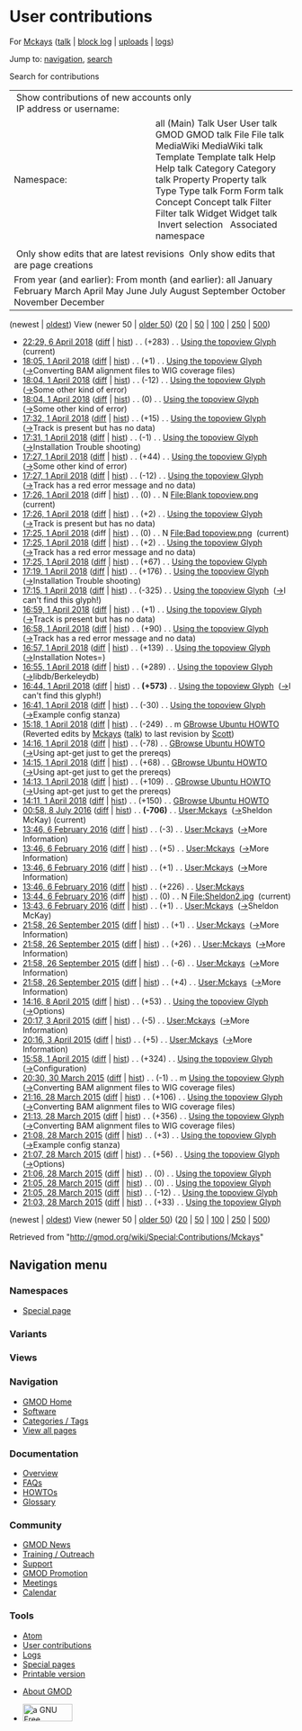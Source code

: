 <div id="mw-page-base" class="noprint">

</div>

<div id="mw-head-base" class="noprint">

</div>

<div id="content" class="mw-body" role="main">

<span id="top"></span>

<div id="mw-js-message" style="display:none;">

</div>



# <span dir="auto">User contributions</span>

<div id="bodyContent">

<div id="contentSub">

For [Mckays](/wiki/User:Mckays "User:Mckays") (<a
href="/mediawiki/index.php?title=User_talk:Mckays&amp;action=edit&amp;redlink=1"
class="new" title="User talk:Mckays (page does not exist)">talk</a> \|
[block
log](/mediawiki/index.php?title=Special:Log/block&page=User%3AMckays "Special:Log/block")
\| [uploads](/wiki/Special:ListFiles/Mckays "Special:ListFiles/Mckays")
\| [logs](/wiki/Special:Log/Mckays "Special:Log/Mckays"))

</div>

<div id="jump-to-nav" class="mw-jump">

Jump to: [navigation](#mw-navigation), [search](#p-search)

</div>

<div id="mw-content-text">

Search for contributions

<table class="mw-contributions-table">
<colgroup>
<col style="width: 50%" />
<col style="width: 50%" />
</colgroup>
<tbody>
<tr class="odd">
<td colspan="2"> Show contributions of new accounts only<br />
 IP address or username:</td>
</tr>
<tr class="even">
<td class="mw-label">Namespace:</td>
<td>all (Main) Talk User User talk GMOD GMOD talk File File talk
MediaWiki MediaWiki talk Template Template talk Help Help talk Category
Category talk Property Property talk Type Type talk Form Form talk
Concept Concept talk Filter Filter talk Widget Widget talk  
 Invert selection 
 Associated namespace </td>
</tr>
<tr class="odd">
<td colspan="2"></td>
</tr>
<tr class="even">
<td colspan="2"> Only show edits that are latest revisions
 Only show edits that are page creations</td>
</tr>
<tr class="odd">
<td colspan="2">From year (and earlier): From month (and earlier): all
January February March April May June July August September October
November December</td>
</tr>
</tbody>
</table>

(newest \| <a
href="/mediawiki/index.php?title=Special:Contributions/Mckays&amp;dir=prev&amp;target=Mckays"
class="mw-lastlink" rel="last"
title="Special:Contributions/Mckays">oldest</a>) View (newer 50 \| <a
href="/mediawiki/index.php?title=Special:Contributions/Mckays&amp;offset=20150328210333&amp;target=Mckays"
class="mw-nextlink" rel="next"
title="Special:Contributions/Mckays">older 50</a>) (<a
href="/mediawiki/index.php?title=Special:Contributions/Mckays&amp;offset=&amp;limit=20&amp;target=Mckays"
class="mw-numlink" title="Special:Contributions/Mckays">20</a> \| <a
href="/mediawiki/index.php?title=Special:Contributions/Mckays&amp;offset=&amp;limit=50&amp;target=Mckays"
class="mw-numlink" title="Special:Contributions/Mckays">50</a> \| <a
href="/mediawiki/index.php?title=Special:Contributions/Mckays&amp;offset=&amp;limit=100&amp;target=Mckays"
class="mw-numlink" title="Special:Contributions/Mckays">100</a> \| <a
href="/mediawiki/index.php?title=Special:Contributions/Mckays&amp;offset=&amp;limit=250&amp;target=Mckays"
class="mw-numlink" title="Special:Contributions/Mckays">250</a> \| <a
href="/mediawiki/index.php?title=Special:Contributions/Mckays&amp;offset=&amp;limit=500&amp;target=Mckays"
class="mw-numlink" title="Special:Contributions/Mckays">500</a>)

- <a
  href="/mediawiki/index.php?title=Using_the_topoview_Glyph&amp;oldid=27656"
  class="mw-changeslist-date" title="Using the topoview Glyph">22:29, 6
  April 2018</a>
  ([diff](/mediawiki/index.php?title=Using_the_topoview_Glyph&diff=prev&oldid=27656 "Using the topoview Glyph")
  \|
  [hist](/mediawiki/index.php?title=Using_the_topoview_Glyph&action=history "Using the topoview Glyph"))
  <span class="mw-changeslist-separator">. .</span>
  <span class="mw-plusminus-pos" dir="ltr"
  title="62,887 bytes after change">(+283)</span>‎
  <span class="mw-changeslist-separator">. .</span>
  <a href="/wiki/Using_the_topoview_Glyph" class="mw-contributions-title"
  title="Using the topoview Glyph">Using the topoview Glyph</a> ‎
  <span class="mw-uctop">(current)</span>
- <a
  href="/mediawiki/index.php?title=Using_the_topoview_Glyph&amp;oldid=27655"
  class="mw-changeslist-date" title="Using the topoview Glyph">18:05, 1
  April 2018</a>
  ([diff](/mediawiki/index.php?title=Using_the_topoview_Glyph&diff=prev&oldid=27655 "Using the topoview Glyph")
  \|
  [hist](/mediawiki/index.php?title=Using_the_topoview_Glyph&action=history "Using the topoview Glyph"))
  <span class="mw-changeslist-separator">. .</span>
  <span class="mw-plusminus-pos" dir="ltr"
  title="62,604 bytes after change">(+1)</span>‎
  <span class="mw-changeslist-separator">. .</span>
  <a href="/wiki/Using_the_topoview_Glyph" class="mw-contributions-title"
  title="Using the topoview Glyph">Using the topoview Glyph</a> ‎
  <span class="comment">([→](/wiki/Using_the_topoview_Glyph#Converting_BAM_alignment_files_to_WIG_coverage_files "Using the topoview Glyph")‎<span dir="auto"><span class="autocomment">Converting
  BAM alignment files to WIG coverage files</span></span>)</span>
- <a
  href="/mediawiki/index.php?title=Using_the_topoview_Glyph&amp;oldid=27654"
  class="mw-changeslist-date" title="Using the topoview Glyph">18:04, 1
  April 2018</a>
  ([diff](/mediawiki/index.php?title=Using_the_topoview_Glyph&diff=prev&oldid=27654 "Using the topoview Glyph")
  \|
  [hist](/mediawiki/index.php?title=Using_the_topoview_Glyph&action=history "Using the topoview Glyph"))
  <span class="mw-changeslist-separator">. .</span>
  <span class="mw-plusminus-neg" dir="ltr"
  title="62,603 bytes after change">(-12)</span>‎
  <span class="mw-changeslist-separator">. .</span>
  <a href="/wiki/Using_the_topoview_Glyph" class="mw-contributions-title"
  title="Using the topoview Glyph">Using the topoview Glyph</a> ‎
  <span class="comment">([→](/wiki/Using_the_topoview_Glyph#Some_other_kind_of_error "Using the topoview Glyph")‎<span dir="auto"><span class="autocomment">Some
  other kind of error</span></span>)</span>
- <a
  href="/mediawiki/index.php?title=Using_the_topoview_Glyph&amp;oldid=27653"
  class="mw-changeslist-date" title="Using the topoview Glyph">18:04, 1
  April 2018</a>
  ([diff](/mediawiki/index.php?title=Using_the_topoview_Glyph&diff=prev&oldid=27653 "Using the topoview Glyph")
  \|
  [hist](/mediawiki/index.php?title=Using_the_topoview_Glyph&action=history "Using the topoview Glyph"))
  <span class="mw-changeslist-separator">. .</span>
  <span class="mw-plusminus-null" dir="ltr"
  title="62,615 bytes after change">(0)</span>‎
  <span class="mw-changeslist-separator">. .</span>
  <a href="/wiki/Using_the_topoview_Glyph" class="mw-contributions-title"
  title="Using the topoview Glyph">Using the topoview Glyph</a> ‎
  <span class="comment">([→](/wiki/Using_the_topoview_Glyph#Some_other_kind_of_error "Using the topoview Glyph")‎<span dir="auto"><span class="autocomment">Some
  other kind of error</span></span>)</span>
- <a
  href="/mediawiki/index.php?title=Using_the_topoview_Glyph&amp;oldid=27652"
  class="mw-changeslist-date" title="Using the topoview Glyph">17:32, 1
  April 2018</a>
  ([diff](/mediawiki/index.php?title=Using_the_topoview_Glyph&diff=prev&oldid=27652 "Using the topoview Glyph")
  \|
  [hist](/mediawiki/index.php?title=Using_the_topoview_Glyph&action=history "Using the topoview Glyph"))
  <span class="mw-changeslist-separator">. .</span>
  <span class="mw-plusminus-pos" dir="ltr"
  title="62,615 bytes after change">(+15)</span>‎
  <span class="mw-changeslist-separator">. .</span>
  <a href="/wiki/Using_the_topoview_Glyph" class="mw-contributions-title"
  title="Using the topoview Glyph">Using the topoview Glyph</a> ‎
  <span class="comment">([→](/wiki/Using_the_topoview_Glyph#Track_is_present_but_has_no_data "Using the topoview Glyph")‎<span dir="auto"><span class="autocomment">Track
  is present but has no data</span></span>)</span>
- <a
  href="/mediawiki/index.php?title=Using_the_topoview_Glyph&amp;oldid=27651"
  class="mw-changeslist-date" title="Using the topoview Glyph">17:31, 1
  April 2018</a>
  ([diff](/mediawiki/index.php?title=Using_the_topoview_Glyph&diff=prev&oldid=27651 "Using the topoview Glyph")
  \|
  [hist](/mediawiki/index.php?title=Using_the_topoview_Glyph&action=history "Using the topoview Glyph"))
  <span class="mw-changeslist-separator">. .</span>
  <span class="mw-plusminus-neg" dir="ltr"
  title="62,600 bytes after change">(-1)</span>‎
  <span class="mw-changeslist-separator">. .</span>
  <a href="/wiki/Using_the_topoview_Glyph" class="mw-contributions-title"
  title="Using the topoview Glyph">Using the topoview Glyph</a> ‎
  <span class="comment">([→](/wiki/Using_the_topoview_Glyph#Installation_Trouble_shooting "Using the topoview Glyph")‎<span dir="auto"><span class="autocomment">Installation
  Trouble shooting</span></span>)</span>
- <a
  href="/mediawiki/index.php?title=Using_the_topoview_Glyph&amp;oldid=27650"
  class="mw-changeslist-date" title="Using the topoview Glyph">17:27, 1
  April 2018</a>
  ([diff](/mediawiki/index.php?title=Using_the_topoview_Glyph&diff=prev&oldid=27650 "Using the topoview Glyph")
  \|
  [hist](/mediawiki/index.php?title=Using_the_topoview_Glyph&action=history "Using the topoview Glyph"))
  <span class="mw-changeslist-separator">. .</span>
  <span class="mw-plusminus-pos" dir="ltr"
  title="62,601 bytes after change">(+44)</span>‎
  <span class="mw-changeslist-separator">. .</span>
  <a href="/wiki/Using_the_topoview_Glyph" class="mw-contributions-title"
  title="Using the topoview Glyph">Using the topoview Glyph</a> ‎
  <span class="comment">([→](/wiki/Using_the_topoview_Glyph#Some_other_kind_of_error "Using the topoview Glyph")‎<span dir="auto"><span class="autocomment">Some
  other kind of error</span></span>)</span>
- <a
  href="/mediawiki/index.php?title=Using_the_topoview_Glyph&amp;oldid=27649"
  class="mw-changeslist-date" title="Using the topoview Glyph">17:27, 1
  April 2018</a>
  ([diff](/mediawiki/index.php?title=Using_the_topoview_Glyph&diff=prev&oldid=27649 "Using the topoview Glyph")
  \|
  [hist](/mediawiki/index.php?title=Using_the_topoview_Glyph&action=history "Using the topoview Glyph"))
  <span class="mw-changeslist-separator">. .</span>
  <span class="mw-plusminus-neg" dir="ltr"
  title="62,557 bytes after change">(-12)</span>‎
  <span class="mw-changeslist-separator">. .</span>
  <a href="/wiki/Using_the_topoview_Glyph" class="mw-contributions-title"
  title="Using the topoview Glyph">Using the topoview Glyph</a> ‎
  <span class="comment">([→](/wiki/Using_the_topoview_Glyph#Track_has_a_red_error_message_and_no_data "Using the topoview Glyph")‎<span dir="auto"><span class="autocomment">Track
  has a red error message and no data</span></span>)</span>
- <a
  href="/mediawiki/index.php?title=File:Blank_topoview.png&amp;oldid=27648"
  class="mw-changeslist-date" title="File:Blank topoview.png">17:26, 1
  April 2018</a> (diff \|
  [hist](/mediawiki/index.php?title=File:Blank_topoview.png&action=history "File:Blank topoview.png"))
  <span class="mw-changeslist-separator">. .</span>
  <span class="mw-plusminus-null" dir="ltr"
  title="0 bytes after change">(0)</span>‎
  <span class="mw-changeslist-separator">. .</span> N
  <a href="/wiki/File:Blank_topoview.png" class="mw-contributions-title"
  title="File:Blank topoview.png">File:Blank topoview.png</a> ‎
  <span class="mw-uctop">(current)</span>
- <a
  href="/mediawiki/index.php?title=Using_the_topoview_Glyph&amp;oldid=27647"
  class="mw-changeslist-date" title="Using the topoview Glyph">17:26, 1
  April 2018</a>
  ([diff](/mediawiki/index.php?title=Using_the_topoview_Glyph&diff=prev&oldid=27647 "Using the topoview Glyph")
  \|
  [hist](/mediawiki/index.php?title=Using_the_topoview_Glyph&action=history "Using the topoview Glyph"))
  <span class="mw-changeslist-separator">. .</span>
  <span class="mw-plusminus-pos" dir="ltr"
  title="62,569 bytes after change">(+2)</span>‎
  <span class="mw-changeslist-separator">. .</span>
  <a href="/wiki/Using_the_topoview_Glyph" class="mw-contributions-title"
  title="Using the topoview Glyph">Using the topoview Glyph</a> ‎
  <span class="comment">([→](/wiki/Using_the_topoview_Glyph#Track_is_present_but_has_no_data "Using the topoview Glyph")‎<span dir="auto"><span class="autocomment">Track
  is present but has no data</span></span>)</span>
- <a
  href="/mediawiki/index.php?title=File:Bad_topoview.png&amp;oldid=27646"
  class="mw-changeslist-date" title="File:Bad topoview.png">17:25, 1 April
  2018</a> (diff \|
  [hist](/mediawiki/index.php?title=File:Bad_topoview.png&action=history "File:Bad topoview.png"))
  <span class="mw-changeslist-separator">. .</span>
  <span class="mw-plusminus-null" dir="ltr"
  title="0 bytes after change">(0)</span>‎
  <span class="mw-changeslist-separator">. .</span> N
  <a href="/wiki/File:Bad_topoview.png" class="mw-contributions-title"
  title="File:Bad topoview.png">File:Bad topoview.png</a> ‎
  <span class="mw-uctop">(current)</span>
- <a
  href="/mediawiki/index.php?title=Using_the_topoview_Glyph&amp;oldid=27645"
  class="mw-changeslist-date" title="Using the topoview Glyph">17:25, 1
  April 2018</a>
  ([diff](/mediawiki/index.php?title=Using_the_topoview_Glyph&diff=prev&oldid=27645 "Using the topoview Glyph")
  \|
  [hist](/mediawiki/index.php?title=Using_the_topoview_Glyph&action=history "Using the topoview Glyph"))
  <span class="mw-changeslist-separator">. .</span>
  <span class="mw-plusminus-pos" dir="ltr"
  title="62,567 bytes after change">(+2)</span>‎
  <span class="mw-changeslist-separator">. .</span>
  <a href="/wiki/Using_the_topoview_Glyph" class="mw-contributions-title"
  title="Using the topoview Glyph">Using the topoview Glyph</a> ‎
  <span class="comment">([→](/wiki/Using_the_topoview_Glyph#Track_has_a_red_error_message_and_no_data "Using the topoview Glyph")‎<span dir="auto"><span class="autocomment">Track
  has a red error message and no data</span></span>)</span>
- <a
  href="/mediawiki/index.php?title=Using_the_topoview_Glyph&amp;oldid=27644"
  class="mw-changeslist-date" title="Using the topoview Glyph">17:25, 1
  April 2018</a>
  ([diff](/mediawiki/index.php?title=Using_the_topoview_Glyph&diff=prev&oldid=27644 "Using the topoview Glyph")
  \|
  [hist](/mediawiki/index.php?title=Using_the_topoview_Glyph&action=history "Using the topoview Glyph"))
  <span class="mw-changeslist-separator">. .</span>
  <span class="mw-plusminus-pos" dir="ltr"
  title="62,565 bytes after change">(+67)</span>‎
  <span class="mw-changeslist-separator">. .</span>
  <a href="/wiki/Using_the_topoview_Glyph" class="mw-contributions-title"
  title="Using the topoview Glyph">Using the topoview Glyph</a> ‎
- <a
  href="/mediawiki/index.php?title=Using_the_topoview_Glyph&amp;oldid=27643"
  class="mw-changeslist-date" title="Using the topoview Glyph">17:19, 1
  April 2018</a>
  ([diff](/mediawiki/index.php?title=Using_the_topoview_Glyph&diff=prev&oldid=27643 "Using the topoview Glyph")
  \|
  [hist](/mediawiki/index.php?title=Using_the_topoview_Glyph&action=history "Using the topoview Glyph"))
  <span class="mw-changeslist-separator">. .</span>
  <span class="mw-plusminus-pos" dir="ltr"
  title="62,498 bytes after change">(+176)</span>‎
  <span class="mw-changeslist-separator">. .</span>
  <a href="/wiki/Using_the_topoview_Glyph" class="mw-contributions-title"
  title="Using the topoview Glyph">Using the topoview Glyph</a> ‎
  <span class="comment">([→](/wiki/Using_the_topoview_Glyph#Installation_Trouble_shooting "Using the topoview Glyph")‎<span dir="auto"><span class="autocomment">Installation
  Trouble shooting</span></span>)</span>
- <a
  href="/mediawiki/index.php?title=Using_the_topoview_Glyph&amp;oldid=27642"
  class="mw-changeslist-date" title="Using the topoview Glyph">17:15, 1
  April 2018</a>
  ([diff](/mediawiki/index.php?title=Using_the_topoview_Glyph&diff=prev&oldid=27642 "Using the topoview Glyph")
  \|
  [hist](/mediawiki/index.php?title=Using_the_topoview_Glyph&action=history "Using the topoview Glyph"))
  <span class="mw-changeslist-separator">. .</span>
  <span class="mw-plusminus-neg" dir="ltr"
  title="62,322 bytes after change">(-325)</span>‎
  <span class="mw-changeslist-separator">. .</span>
  <a href="/wiki/Using_the_topoview_Glyph" class="mw-contributions-title"
  title="Using the topoview Glyph">Using the topoview Glyph</a> ‎
  <span class="comment">([→](/wiki/Using_the_topoview_Glyph#I_can.27t_find_this_glyph.21 "Using the topoview Glyph")‎<span dir="auto"><span class="autocomment">I
  can't find this glyph!</span></span>)</span>
- <a
  href="/mediawiki/index.php?title=Using_the_topoview_Glyph&amp;oldid=27641"
  class="mw-changeslist-date" title="Using the topoview Glyph">16:59, 1
  April 2018</a>
  ([diff](/mediawiki/index.php?title=Using_the_topoview_Glyph&diff=prev&oldid=27641 "Using the topoview Glyph")
  \|
  [hist](/mediawiki/index.php?title=Using_the_topoview_Glyph&action=history "Using the topoview Glyph"))
  <span class="mw-changeslist-separator">. .</span>
  <span class="mw-plusminus-pos" dir="ltr"
  title="62,647 bytes after change">(+1)</span>‎
  <span class="mw-changeslist-separator">. .</span>
  <a href="/wiki/Using_the_topoview_Glyph" class="mw-contributions-title"
  title="Using the topoview Glyph">Using the topoview Glyph</a> ‎
  <span class="comment">([→](/wiki/Using_the_topoview_Glyph#Track_is_present_but_has_no_data "Using the topoview Glyph")‎<span dir="auto"><span class="autocomment">Track
  is present but has no data</span></span>)</span>
- <a
  href="/mediawiki/index.php?title=Using_the_topoview_Glyph&amp;oldid=27640"
  class="mw-changeslist-date" title="Using the topoview Glyph">16:58, 1
  April 2018</a>
  ([diff](/mediawiki/index.php?title=Using_the_topoview_Glyph&diff=prev&oldid=27640 "Using the topoview Glyph")
  \|
  [hist](/mediawiki/index.php?title=Using_the_topoview_Glyph&action=history "Using the topoview Glyph"))
  <span class="mw-changeslist-separator">. .</span>
  <span class="mw-plusminus-pos" dir="ltr"
  title="62,646 bytes after change">(+90)</span>‎
  <span class="mw-changeslist-separator">. .</span>
  <a href="/wiki/Using_the_topoview_Glyph" class="mw-contributions-title"
  title="Using the topoview Glyph">Using the topoview Glyph</a> ‎
  <span class="comment">([→](/wiki/Using_the_topoview_Glyph#Track_has_a_red_error_message_and_no_data "Using the topoview Glyph")‎<span dir="auto"><span class="autocomment">Track
  has a red error message and no data</span></span>)</span>
- <a
  href="/mediawiki/index.php?title=Using_the_topoview_Glyph&amp;oldid=27639"
  class="mw-changeslist-date" title="Using the topoview Glyph">16:57, 1
  April 2018</a>
  ([diff](/mediawiki/index.php?title=Using_the_topoview_Glyph&diff=prev&oldid=27639 "Using the topoview Glyph")
  \|
  [hist](/mediawiki/index.php?title=Using_the_topoview_Glyph&action=history "Using the topoview Glyph"))
  <span class="mw-changeslist-separator">. .</span>
  <span class="mw-plusminus-pos" dir="ltr"
  title="62,556 bytes after change">(+139)</span>‎
  <span class="mw-changeslist-separator">. .</span>
  <a href="/wiki/Using_the_topoview_Glyph" class="mw-contributions-title"
  title="Using the topoview Glyph">Using the topoview Glyph</a> ‎
  <span class="comment">([→](/wiki/Using_the_topoview_Glyph#Installation_Notes.3D "Using the topoview Glyph")‎<span dir="auto"><span class="autocomment">Installation
  Notes=</span></span>)</span>
- <a
  href="/mediawiki/index.php?title=Using_the_topoview_Glyph&amp;oldid=27638"
  class="mw-changeslist-date" title="Using the topoview Glyph">16:55, 1
  April 2018</a>
  ([diff](/mediawiki/index.php?title=Using_the_topoview_Glyph&diff=prev&oldid=27638 "Using the topoview Glyph")
  \|
  [hist](/mediawiki/index.php?title=Using_the_topoview_Glyph&action=history "Using the topoview Glyph"))
  <span class="mw-changeslist-separator">. .</span>
  <span class="mw-plusminus-pos" dir="ltr"
  title="62,417 bytes after change">(+289)</span>‎
  <span class="mw-changeslist-separator">. .</span>
  <a href="/wiki/Using_the_topoview_Glyph" class="mw-contributions-title"
  title="Using the topoview Glyph">Using the topoview Glyph</a> ‎
  <span class="comment">([→](/wiki/Using_the_topoview_Glyph#libdb.2FBerkeleydb "Using the topoview Glyph")‎<span dir="auto"><span class="autocomment">libdb/Berkeleydb</span></span>)</span>
- <a
  href="/mediawiki/index.php?title=Using_the_topoview_Glyph&amp;oldid=27637"
  class="mw-changeslist-date" title="Using the topoview Glyph">16:44, 1
  April 2018</a>
  ([diff](/mediawiki/index.php?title=Using_the_topoview_Glyph&diff=prev&oldid=27637 "Using the topoview Glyph")
  \|
  [hist](/mediawiki/index.php?title=Using_the_topoview_Glyph&action=history "Using the topoview Glyph"))
  <span class="mw-changeslist-separator">. .</span> **(+573)**‎
  <span class="mw-changeslist-separator">. .</span>
  <a href="/wiki/Using_the_topoview_Glyph" class="mw-contributions-title"
  title="Using the topoview Glyph">Using the topoview Glyph</a> ‎
  <span class="comment">([→](/wiki/Using_the_topoview_Glyph#I_can.27t_find_this_glyph.21 "Using the topoview Glyph")‎<span dir="auto"><span class="autocomment">I
  can't find this glyph!</span></span>)</span>
- <a
  href="/mediawiki/index.php?title=Using_the_topoview_Glyph&amp;oldid=27636"
  class="mw-changeslist-date" title="Using the topoview Glyph">16:41, 1
  April 2018</a>
  ([diff](/mediawiki/index.php?title=Using_the_topoview_Glyph&diff=prev&oldid=27636 "Using the topoview Glyph")
  \|
  [hist](/mediawiki/index.php?title=Using_the_topoview_Glyph&action=history "Using the topoview Glyph"))
  <span class="mw-changeslist-separator">. .</span>
  <span class="mw-plusminus-neg" dir="ltr"
  title="61,555 bytes after change">(-30)</span>‎
  <span class="mw-changeslist-separator">. .</span>
  <a href="/wiki/Using_the_topoview_Glyph" class="mw-contributions-title"
  title="Using the topoview Glyph">Using the topoview Glyph</a> ‎
  <span class="comment">([→](/wiki/Using_the_topoview_Glyph#Example_config_stanza "Using the topoview Glyph")‎<span dir="auto"><span class="autocomment">Example
  config stanza</span></span>)</span>
- <a
  href="/mediawiki/index.php?title=GBrowse_Ubuntu_HOWTO&amp;oldid=27635"
  class="mw-changeslist-date" title="GBrowse Ubuntu HOWTO">15:18, 1 April
  2018</a>
  ([diff](/mediawiki/index.php?title=GBrowse_Ubuntu_HOWTO&diff=prev&oldid=27635 "GBrowse Ubuntu HOWTO")
  \|
  [hist](/mediawiki/index.php?title=GBrowse_Ubuntu_HOWTO&action=history "GBrowse Ubuntu HOWTO"))
  <span class="mw-changeslist-separator">. .</span>
  <span class="mw-plusminus-neg" dir="ltr"
  title="7,741 bytes after change">(-249)</span>‎
  <span class="mw-changeslist-separator">. .</span> m
  <a href="/wiki/GBrowse_Ubuntu_HOWTO" class="mw-contributions-title"
  title="GBrowse Ubuntu HOWTO">GBrowse Ubuntu HOWTO</a> ‎
  <span class="comment">(Reverted edits by
  [Mckays](/wiki/Special:Contributions/Mckays "Special:Contributions/Mckays")
  (<a
  href="/mediawiki/index.php?title=User_talk:Mckays&amp;action=edit&amp;redlink=1"
  class="new" title="User talk:Mckays (page does not exist)">talk</a>)
  to last revision by [Scott](/wiki/User:Scott "User:Scott"))</span>
- <a
  href="/mediawiki/index.php?title=GBrowse_Ubuntu_HOWTO&amp;oldid=27634"
  class="mw-changeslist-date" title="GBrowse Ubuntu HOWTO">14:16, 1 April
  2018</a>
  ([diff](/mediawiki/index.php?title=GBrowse_Ubuntu_HOWTO&diff=prev&oldid=27634 "GBrowse Ubuntu HOWTO")
  \|
  [hist](/mediawiki/index.php?title=GBrowse_Ubuntu_HOWTO&action=history "GBrowse Ubuntu HOWTO"))
  <span class="mw-changeslist-separator">. .</span>
  <span class="mw-plusminus-neg" dir="ltr"
  title="7,990 bytes after change">(-78)</span>‎
  <span class="mw-changeslist-separator">. .</span>
  <a href="/wiki/GBrowse_Ubuntu_HOWTO" class="mw-contributions-title"
  title="GBrowse Ubuntu HOWTO">GBrowse Ubuntu HOWTO</a> ‎
  <span class="comment">([→](/wiki/GBrowse_Ubuntu_HOWTO#Using_apt-get_just_to_get_the_prereqs "GBrowse Ubuntu HOWTO")‎<span dir="auto"><span class="autocomment">Using
  apt-get just to get the prereqs</span></span>)</span>
- <a
  href="/mediawiki/index.php?title=GBrowse_Ubuntu_HOWTO&amp;oldid=27633"
  class="mw-changeslist-date" title="GBrowse Ubuntu HOWTO">14:15, 1 April
  2018</a>
  ([diff](/mediawiki/index.php?title=GBrowse_Ubuntu_HOWTO&diff=prev&oldid=27633 "GBrowse Ubuntu HOWTO")
  \|
  [hist](/mediawiki/index.php?title=GBrowse_Ubuntu_HOWTO&action=history "GBrowse Ubuntu HOWTO"))
  <span class="mw-changeslist-separator">. .</span>
  <span class="mw-plusminus-pos" dir="ltr"
  title="8,068 bytes after change">(+68)</span>‎
  <span class="mw-changeslist-separator">. .</span>
  <a href="/wiki/GBrowse_Ubuntu_HOWTO" class="mw-contributions-title"
  title="GBrowse Ubuntu HOWTO">GBrowse Ubuntu HOWTO</a> ‎
  <span class="comment">([→](/wiki/GBrowse_Ubuntu_HOWTO#Using_apt-get_just_to_get_the_prereqs "GBrowse Ubuntu HOWTO")‎<span dir="auto"><span class="autocomment">Using
  apt-get just to get the prereqs</span></span>)</span>
- <a
  href="/mediawiki/index.php?title=GBrowse_Ubuntu_HOWTO&amp;oldid=27632"
  class="mw-changeslist-date" title="GBrowse Ubuntu HOWTO">14:13, 1 April
  2018</a>
  ([diff](/mediawiki/index.php?title=GBrowse_Ubuntu_HOWTO&diff=prev&oldid=27632 "GBrowse Ubuntu HOWTO")
  \|
  [hist](/mediawiki/index.php?title=GBrowse_Ubuntu_HOWTO&action=history "GBrowse Ubuntu HOWTO"))
  <span class="mw-changeslist-separator">. .</span>
  <span class="mw-plusminus-pos" dir="ltr"
  title="8,000 bytes after change">(+109)</span>‎
  <span class="mw-changeslist-separator">. .</span>
  <a href="/wiki/GBrowse_Ubuntu_HOWTO" class="mw-contributions-title"
  title="GBrowse Ubuntu HOWTO">GBrowse Ubuntu HOWTO</a> ‎
  <span class="comment">([→](/wiki/GBrowse_Ubuntu_HOWTO#Using_apt-get_just_to_get_the_prereqs "GBrowse Ubuntu HOWTO")‎<span dir="auto"><span class="autocomment">Using
  apt-get just to get the prereqs</span></span>)</span>
- <a
  href="/mediawiki/index.php?title=GBrowse_Ubuntu_HOWTO&amp;oldid=27631"
  class="mw-changeslist-date" title="GBrowse Ubuntu HOWTO">14:11, 1 April
  2018</a>
  ([diff](/mediawiki/index.php?title=GBrowse_Ubuntu_HOWTO&diff=prev&oldid=27631 "GBrowse Ubuntu HOWTO")
  \|
  [hist](/mediawiki/index.php?title=GBrowse_Ubuntu_HOWTO&action=history "GBrowse Ubuntu HOWTO"))
  <span class="mw-changeslist-separator">. .</span>
  <span class="mw-plusminus-pos" dir="ltr"
  title="7,891 bytes after change">(+150)</span>‎
  <span class="mw-changeslist-separator">. .</span>
  <a href="/wiki/GBrowse_Ubuntu_HOWTO" class="mw-contributions-title"
  title="GBrowse Ubuntu HOWTO">GBrowse Ubuntu HOWTO</a> ‎
- <a href="/mediawiki/index.php?title=User:Mckays&amp;oldid=27229"
  class="mw-changeslist-date" title="User:Mckays">00:58, 8 July 2016</a>
  ([diff](/mediawiki/index.php?title=User:Mckays&diff=prev&oldid=27229 "User:Mckays")
  \|
  [hist](/mediawiki/index.php?title=User:Mckays&action=history "User:Mckays"))
  <span class="mw-changeslist-separator">. .</span> **(-706)**‎
  <span class="mw-changeslist-separator">. .</span>
  <a href="/wiki/User:Mckays" class="mw-contributions-title"
  title="User:Mckays">User:Mckays</a> ‎
  <span class="comment">([→](/wiki/User:Mckays#Sheldon_McKay "User:Mckays")‎<span dir="auto"><span class="autocomment">Sheldon
  McKay</span></span>)</span> <span class="mw-uctop">(current)</span>
- <a href="/mediawiki/index.php?title=User:Mckays&amp;oldid=26859"
  class="mw-changeslist-date" title="User:Mckays">13:46, 6 February
  2016</a>
  ([diff](/mediawiki/index.php?title=User:Mckays&diff=prev&oldid=26859 "User:Mckays")
  \|
  [hist](/mediawiki/index.php?title=User:Mckays&action=history "User:Mckays"))
  <span class="mw-changeslist-separator">. .</span>
  <span class="mw-plusminus-neg" dir="ltr"
  title="2,998 bytes after change">(-3)</span>‎
  <span class="mw-changeslist-separator">. .</span>
  <a href="/wiki/User:Mckays" class="mw-contributions-title"
  title="User:Mckays">User:Mckays</a> ‎
  <span class="comment">([→](/wiki/User:Mckays#More_Information "User:Mckays")‎<span dir="auto"><span class="autocomment">More
  Information</span></span>)</span>
- <a href="/mediawiki/index.php?title=User:Mckays&amp;oldid=26858"
  class="mw-changeslist-date" title="User:Mckays">13:46, 6 February
  2016</a>
  ([diff](/mediawiki/index.php?title=User:Mckays&diff=prev&oldid=26858 "User:Mckays")
  \|
  [hist](/mediawiki/index.php?title=User:Mckays&action=history "User:Mckays"))
  <span class="mw-changeslist-separator">. .</span>
  <span class="mw-plusminus-pos" dir="ltr"
  title="3,001 bytes after change">(+5)</span>‎
  <span class="mw-changeslist-separator">. .</span>
  <a href="/wiki/User:Mckays" class="mw-contributions-title"
  title="User:Mckays">User:Mckays</a> ‎
  <span class="comment">([→](/wiki/User:Mckays#More_Information "User:Mckays")‎<span dir="auto"><span class="autocomment">More
  Information</span></span>)</span>
- <a href="/mediawiki/index.php?title=User:Mckays&amp;oldid=26857"
  class="mw-changeslist-date" title="User:Mckays">13:46, 6 February
  2016</a>
  ([diff](/mediawiki/index.php?title=User:Mckays&diff=prev&oldid=26857 "User:Mckays")
  \|
  [hist](/mediawiki/index.php?title=User:Mckays&action=history "User:Mckays"))
  <span class="mw-changeslist-separator">. .</span>
  <span class="mw-plusminus-pos" dir="ltr"
  title="2,996 bytes after change">(+1)</span>‎
  <span class="mw-changeslist-separator">. .</span>
  <a href="/wiki/User:Mckays" class="mw-contributions-title"
  title="User:Mckays">User:Mckays</a> ‎
  <span class="comment">([→](/wiki/User:Mckays#More_Information "User:Mckays")‎<span dir="auto"><span class="autocomment">More
  Information</span></span>)</span>
- <a href="/mediawiki/index.php?title=User:Mckays&amp;oldid=26856"
  class="mw-changeslist-date" title="User:Mckays">13:46, 6 February
  2016</a>
  ([diff](/mediawiki/index.php?title=User:Mckays&diff=prev&oldid=26856 "User:Mckays")
  \|
  [hist](/mediawiki/index.php?title=User:Mckays&action=history "User:Mckays"))
  <span class="mw-changeslist-separator">. .</span>
  <span class="mw-plusminus-pos" dir="ltr"
  title="2,995 bytes after change">(+226)</span>‎
  <span class="mw-changeslist-separator">. .</span>
  <a href="/wiki/User:Mckays" class="mw-contributions-title"
  title="User:Mckays">User:Mckays</a> ‎
- <a href="/mediawiki/index.php?title=File:Sheldon2.jpg&amp;oldid=26855"
  class="mw-changeslist-date" title="File:Sheldon2.jpg">13:44, 6 February
  2016</a> (diff \|
  [hist](/mediawiki/index.php?title=File:Sheldon2.jpg&action=history "File:Sheldon2.jpg"))
  <span class="mw-changeslist-separator">. .</span>
  <span class="mw-plusminus-null" dir="ltr"
  title="0 bytes after change">(0)</span>‎
  <span class="mw-changeslist-separator">. .</span> N
  <a href="/wiki/File:Sheldon2.jpg" class="mw-contributions-title"
  title="File:Sheldon2.jpg">File:Sheldon2.jpg</a> ‎
  <span class="mw-uctop">(current)</span>
- <a href="/mediawiki/index.php?title=User:Mckays&amp;oldid=26854"
  class="mw-changeslist-date" title="User:Mckays">13:43, 6 February
  2016</a>
  ([diff](/mediawiki/index.php?title=User:Mckays&diff=prev&oldid=26854 "User:Mckays")
  \|
  [hist](/mediawiki/index.php?title=User:Mckays&action=history "User:Mckays"))
  <span class="mw-changeslist-separator">. .</span>
  <span class="mw-plusminus-pos" dir="ltr"
  title="2,769 bytes after change">(+1)</span>‎
  <span class="mw-changeslist-separator">. .</span>
  <a href="/wiki/User:Mckays" class="mw-contributions-title"
  title="User:Mckays">User:Mckays</a> ‎
  <span class="comment">([→](/wiki/User:Mckays#Sheldon_McKay "User:Mckays")‎<span dir="auto"><span class="autocomment">Sheldon
  McKay</span></span>)</span>
- <a href="/mediawiki/index.php?title=User:Mckays&amp;oldid=26770"
  class="mw-changeslist-date" title="User:Mckays">21:58, 26 September
  2015</a>
  ([diff](/mediawiki/index.php?title=User:Mckays&diff=prev&oldid=26770 "User:Mckays")
  \|
  [hist](/mediawiki/index.php?title=User:Mckays&action=history "User:Mckays"))
  <span class="mw-changeslist-separator">. .</span>
  <span class="mw-plusminus-pos" dir="ltr"
  title="2,768 bytes after change">(+1)</span>‎
  <span class="mw-changeslist-separator">. .</span>
  <a href="/wiki/User:Mckays" class="mw-contributions-title"
  title="User:Mckays">User:Mckays</a> ‎
  <span class="comment">([→](/wiki/User:Mckays#More_Information "User:Mckays")‎<span dir="auto"><span class="autocomment">More
  Information</span></span>)</span>
- <a href="/mediawiki/index.php?title=User:Mckays&amp;oldid=26769"
  class="mw-changeslist-date" title="User:Mckays">21:58, 26 September
  2015</a>
  ([diff](/mediawiki/index.php?title=User:Mckays&diff=prev&oldid=26769 "User:Mckays")
  \|
  [hist](/mediawiki/index.php?title=User:Mckays&action=history "User:Mckays"))
  <span class="mw-changeslist-separator">. .</span>
  <span class="mw-plusminus-pos" dir="ltr"
  title="2,767 bytes after change">(+26)</span>‎
  <span class="mw-changeslist-separator">. .</span>
  <a href="/wiki/User:Mckays" class="mw-contributions-title"
  title="User:Mckays">User:Mckays</a> ‎
  <span class="comment">([→](/wiki/User:Mckays#More_Information "User:Mckays")‎<span dir="auto"><span class="autocomment">More
  Information</span></span>)</span>
- <a href="/mediawiki/index.php?title=User:Mckays&amp;oldid=26768"
  class="mw-changeslist-date" title="User:Mckays">21:58, 26 September
  2015</a>
  ([diff](/mediawiki/index.php?title=User:Mckays&diff=prev&oldid=26768 "User:Mckays")
  \|
  [hist](/mediawiki/index.php?title=User:Mckays&action=history "User:Mckays"))
  <span class="mw-changeslist-separator">. .</span>
  <span class="mw-plusminus-neg" dir="ltr"
  title="2,741 bytes after change">(-6)</span>‎
  <span class="mw-changeslist-separator">. .</span>
  <a href="/wiki/User:Mckays" class="mw-contributions-title"
  title="User:Mckays">User:Mckays</a> ‎
  <span class="comment">([→](/wiki/User:Mckays#More_Information "User:Mckays")‎<span dir="auto"><span class="autocomment">More
  Information</span></span>)</span>
- <a href="/mediawiki/index.php?title=User:Mckays&amp;oldid=26767"
  class="mw-changeslist-date" title="User:Mckays">21:58, 26 September
  2015</a>
  ([diff](/mediawiki/index.php?title=User:Mckays&diff=prev&oldid=26767 "User:Mckays")
  \|
  [hist](/mediawiki/index.php?title=User:Mckays&action=history "User:Mckays"))
  <span class="mw-changeslist-separator">. .</span>
  <span class="mw-plusminus-pos" dir="ltr"
  title="2,747 bytes after change">(+4)</span>‎
  <span class="mw-changeslist-separator">. .</span>
  <a href="/wiki/User:Mckays" class="mw-contributions-title"
  title="User:Mckays">User:Mckays</a> ‎
  <span class="comment">([→](/wiki/User:Mckays#More_Information "User:Mckays")‎<span dir="auto"><span class="autocomment">More
  Information</span></span>)</span>
- <a
  href="/mediawiki/index.php?title=Using_the_topoview_Glyph&amp;oldid=26716"
  class="mw-changeslist-date" title="Using the topoview Glyph">14:16, 8
  April 2015</a>
  ([diff](/mediawiki/index.php?title=Using_the_topoview_Glyph&diff=prev&oldid=26716 "Using the topoview Glyph")
  \|
  [hist](/mediawiki/index.php?title=Using_the_topoview_Glyph&action=history "Using the topoview Glyph"))
  <span class="mw-changeslist-separator">. .</span>
  <span class="mw-plusminus-pos" dir="ltr"
  title="61,585 bytes after change">(+53)</span>‎
  <span class="mw-changeslist-separator">. .</span>
  <a href="/wiki/Using_the_topoview_Glyph" class="mw-contributions-title"
  title="Using the topoview Glyph">Using the topoview Glyph</a> ‎
  <span class="comment">([→](/wiki/Using_the_topoview_Glyph#Options "Using the topoview Glyph")‎<span dir="auto"><span class="autocomment">Options</span></span>)</span>
- <a href="/mediawiki/index.php?title=User:Mckays&amp;oldid=26713"
  class="mw-changeslist-date" title="User:Mckays">20:17, 3 April 2015</a>
  ([diff](/mediawiki/index.php?title=User:Mckays&diff=prev&oldid=26713 "User:Mckays")
  \|
  [hist](/mediawiki/index.php?title=User:Mckays&action=history "User:Mckays"))
  <span class="mw-changeslist-separator">. .</span>
  <span class="mw-plusminus-neg" dir="ltr"
  title="2,743 bytes after change">(-5)</span>‎
  <span class="mw-changeslist-separator">. .</span>
  <a href="/wiki/User:Mckays" class="mw-contributions-title"
  title="User:Mckays">User:Mckays</a> ‎
  <span class="comment">([→](/wiki/User:Mckays#More_Information "User:Mckays")‎<span dir="auto"><span class="autocomment">More
  Information</span></span>)</span>
- <a href="/mediawiki/index.php?title=User:Mckays&amp;oldid=26712"
  class="mw-changeslist-date" title="User:Mckays">20:16, 3 April 2015</a>
  ([diff](/mediawiki/index.php?title=User:Mckays&diff=prev&oldid=26712 "User:Mckays")
  \|
  [hist](/mediawiki/index.php?title=User:Mckays&action=history "User:Mckays"))
  <span class="mw-changeslist-separator">. .</span>
  <span class="mw-plusminus-pos" dir="ltr"
  title="2,748 bytes after change">(+5)</span>‎
  <span class="mw-changeslist-separator">. .</span>
  <a href="/wiki/User:Mckays" class="mw-contributions-title"
  title="User:Mckays">User:Mckays</a> ‎
  <span class="comment">([→](/wiki/User:Mckays#More_Information "User:Mckays")‎<span dir="auto"><span class="autocomment">More
  Information</span></span>)</span>
- <a
  href="/mediawiki/index.php?title=Using_the_topoview_Glyph&amp;oldid=26711"
  class="mw-changeslist-date" title="Using the topoview Glyph">15:58, 1
  April 2015</a>
  ([diff](/mediawiki/index.php?title=Using_the_topoview_Glyph&diff=prev&oldid=26711 "Using the topoview Glyph")
  \|
  [hist](/mediawiki/index.php?title=Using_the_topoview_Glyph&action=history "Using the topoview Glyph"))
  <span class="mw-changeslist-separator">. .</span>
  <span class="mw-plusminus-pos" dir="ltr"
  title="61,532 bytes after change">(+324)</span>‎
  <span class="mw-changeslist-separator">. .</span>
  <a href="/wiki/Using_the_topoview_Glyph" class="mw-contributions-title"
  title="Using the topoview Glyph">Using the topoview Glyph</a> ‎
  <span class="comment">([→](/wiki/Using_the_topoview_Glyph#Configuration "Using the topoview Glyph")‎<span dir="auto"><span class="autocomment">Configuration</span></span>)</span>
- <a
  href="/mediawiki/index.php?title=Using_the_topoview_Glyph&amp;oldid=26706"
  class="mw-changeslist-date" title="Using the topoview Glyph">20:30, 30
  March 2015</a>
  ([diff](/mediawiki/index.php?title=Using_the_topoview_Glyph&diff=prev&oldid=26706 "Using the topoview Glyph")
  \|
  [hist](/mediawiki/index.php?title=Using_the_topoview_Glyph&action=history "Using the topoview Glyph"))
  <span class="mw-changeslist-separator">. .</span>
  <span class="mw-plusminus-neg" dir="ltr"
  title="61,208 bytes after change">(-1)</span>‎
  <span class="mw-changeslist-separator">. .</span> m
  <a href="/wiki/Using_the_topoview_Glyph" class="mw-contributions-title"
  title="Using the topoview Glyph">Using the topoview Glyph</a> ‎
  <span class="comment">([→](/wiki/Using_the_topoview_Glyph#Converting_BAM_alignment_files_to_WIG_coverage_files "Using the topoview Glyph")‎<span dir="auto"><span class="autocomment">Converting
  BAM alignment files to WIG coverage files</span></span>)</span>
- <a
  href="/mediawiki/index.php?title=Using_the_topoview_Glyph&amp;oldid=26702"
  class="mw-changeslist-date" title="Using the topoview Glyph">21:16, 28
  March 2015</a>
  ([diff](/mediawiki/index.php?title=Using_the_topoview_Glyph&diff=prev&oldid=26702 "Using the topoview Glyph")
  \|
  [hist](/mediawiki/index.php?title=Using_the_topoview_Glyph&action=history "Using the topoview Glyph"))
  <span class="mw-changeslist-separator">. .</span>
  <span class="mw-plusminus-pos" dir="ltr"
  title="61,209 bytes after change">(+106)</span>‎
  <span class="mw-changeslist-separator">. .</span>
  <a href="/wiki/Using_the_topoview_Glyph" class="mw-contributions-title"
  title="Using the topoview Glyph">Using the topoview Glyph</a> ‎
  <span class="comment">([→](/wiki/Using_the_topoview_Glyph#Converting_BAM_alignment_files_to_WIG_coverage_files "Using the topoview Glyph")‎<span dir="auto"><span class="autocomment">Converting
  BAM alignment files to WIG coverage files</span></span>)</span>
- <a
  href="/mediawiki/index.php?title=Using_the_topoview_Glyph&amp;oldid=26701"
  class="mw-changeslist-date" title="Using the topoview Glyph">21:13, 28
  March 2015</a>
  ([diff](/mediawiki/index.php?title=Using_the_topoview_Glyph&diff=prev&oldid=26701 "Using the topoview Glyph")
  \|
  [hist](/mediawiki/index.php?title=Using_the_topoview_Glyph&action=history "Using the topoview Glyph"))
  <span class="mw-changeslist-separator">. .</span>
  <span class="mw-plusminus-pos" dir="ltr"
  title="61,103 bytes after change">(+356)</span>‎
  <span class="mw-changeslist-separator">. .</span>
  <a href="/wiki/Using_the_topoview_Glyph" class="mw-contributions-title"
  title="Using the topoview Glyph">Using the topoview Glyph</a> ‎
  <span class="comment">([→](/wiki/Using_the_topoview_Glyph#Converting_BAM_alignment_files_to_WIG_coverage_files "Using the topoview Glyph")‎<span dir="auto"><span class="autocomment">Converting
  BAM alignment files to WIG coverage files</span></span>)</span>
- <a
  href="/mediawiki/index.php?title=Using_the_topoview_Glyph&amp;oldid=26700"
  class="mw-changeslist-date" title="Using the topoview Glyph">21:08, 28
  March 2015</a>
  ([diff](/mediawiki/index.php?title=Using_the_topoview_Glyph&diff=prev&oldid=26700 "Using the topoview Glyph")
  \|
  [hist](/mediawiki/index.php?title=Using_the_topoview_Glyph&action=history "Using the topoview Glyph"))
  <span class="mw-changeslist-separator">. .</span>
  <span class="mw-plusminus-pos" dir="ltr"
  title="60,747 bytes after change">(+3)</span>‎
  <span class="mw-changeslist-separator">. .</span>
  <a href="/wiki/Using_the_topoview_Glyph" class="mw-contributions-title"
  title="Using the topoview Glyph">Using the topoview Glyph</a> ‎
  <span class="comment">([→](/wiki/Using_the_topoview_Glyph#Example_config_stanza "Using the topoview Glyph")‎<span dir="auto"><span class="autocomment">Example
  config stanza</span></span>)</span>
- <a
  href="/mediawiki/index.php?title=Using_the_topoview_Glyph&amp;oldid=26699"
  class="mw-changeslist-date" title="Using the topoview Glyph">21:07, 28
  March 2015</a>
  ([diff](/mediawiki/index.php?title=Using_the_topoview_Glyph&diff=prev&oldid=26699 "Using the topoview Glyph")
  \|
  [hist](/mediawiki/index.php?title=Using_the_topoview_Glyph&action=history "Using the topoview Glyph"))
  <span class="mw-changeslist-separator">. .</span>
  <span class="mw-plusminus-pos" dir="ltr"
  title="60,744 bytes after change">(+56)</span>‎
  <span class="mw-changeslist-separator">. .</span>
  <a href="/wiki/Using_the_topoview_Glyph" class="mw-contributions-title"
  title="Using the topoview Glyph">Using the topoview Glyph</a> ‎
  <span class="comment">([→](/wiki/Using_the_topoview_Glyph#Options "Using the topoview Glyph")‎<span dir="auto"><span class="autocomment">Options</span></span>)</span>
- <a
  href="/mediawiki/index.php?title=Using_the_topoview_Glyph&amp;oldid=26698"
  class="mw-changeslist-date" title="Using the topoview Glyph">21:06, 28
  March 2015</a>
  ([diff](/mediawiki/index.php?title=Using_the_topoview_Glyph&diff=prev&oldid=26698 "Using the topoview Glyph")
  \|
  [hist](/mediawiki/index.php?title=Using_the_topoview_Glyph&action=history "Using the topoview Glyph"))
  <span class="mw-changeslist-separator">. .</span>
  <span class="mw-plusminus-null" dir="ltr"
  title="60,688 bytes after change">(0)</span>‎
  <span class="mw-changeslist-separator">. .</span>
  <a href="/wiki/Using_the_topoview_Glyph" class="mw-contributions-title"
  title="Using the topoview Glyph">Using the topoview Glyph</a> ‎
- <a
  href="/mediawiki/index.php?title=Using_the_topoview_Glyph&amp;oldid=26697"
  class="mw-changeslist-date" title="Using the topoview Glyph">21:05, 28
  March 2015</a>
  ([diff](/mediawiki/index.php?title=Using_the_topoview_Glyph&diff=prev&oldid=26697 "Using the topoview Glyph")
  \|
  [hist](/mediawiki/index.php?title=Using_the_topoview_Glyph&action=history "Using the topoview Glyph"))
  <span class="mw-changeslist-separator">. .</span>
  <span class="mw-plusminus-null" dir="ltr"
  title="60,688 bytes after change">(0)</span>‎
  <span class="mw-changeslist-separator">. .</span>
  <a href="/wiki/Using_the_topoview_Glyph" class="mw-contributions-title"
  title="Using the topoview Glyph">Using the topoview Glyph</a> ‎
- <a
  href="/mediawiki/index.php?title=Using_the_topoview_Glyph&amp;oldid=26696"
  class="mw-changeslist-date" title="Using the topoview Glyph">21:05, 28
  March 2015</a>
  ([diff](/mediawiki/index.php?title=Using_the_topoview_Glyph&diff=prev&oldid=26696 "Using the topoview Glyph")
  \|
  [hist](/mediawiki/index.php?title=Using_the_topoview_Glyph&action=history "Using the topoview Glyph"))
  <span class="mw-changeslist-separator">. .</span>
  <span class="mw-plusminus-neg" dir="ltr"
  title="60,688 bytes after change">(-12)</span>‎
  <span class="mw-changeslist-separator">. .</span>
  <a href="/wiki/Using_the_topoview_Glyph" class="mw-contributions-title"
  title="Using the topoview Glyph">Using the topoview Glyph</a> ‎
- <a
  href="/mediawiki/index.php?title=Using_the_topoview_Glyph&amp;oldid=26695"
  class="mw-changeslist-date" title="Using the topoview Glyph">21:03, 28
  March 2015</a>
  ([diff](/mediawiki/index.php?title=Using_the_topoview_Glyph&diff=prev&oldid=26695 "Using the topoview Glyph")
  \|
  [hist](/mediawiki/index.php?title=Using_the_topoview_Glyph&action=history "Using the topoview Glyph"))
  <span class="mw-changeslist-separator">. .</span>
  <span class="mw-plusminus-pos" dir="ltr"
  title="60,700 bytes after change">(+33)</span>‎
  <span class="mw-changeslist-separator">. .</span>
  <a href="/wiki/Using_the_topoview_Glyph" class="mw-contributions-title"
  title="Using the topoview Glyph">Using the topoview Glyph</a> ‎

(newest \| <a
href="/mediawiki/index.php?title=Special:Contributions/Mckays&amp;dir=prev&amp;target=Mckays"
class="mw-lastlink" rel="last"
title="Special:Contributions/Mckays">oldest</a>) View (newer 50 \| <a
href="/mediawiki/index.php?title=Special:Contributions/Mckays&amp;offset=20150328210333&amp;target=Mckays"
class="mw-nextlink" rel="next"
title="Special:Contributions/Mckays">older 50</a>) (<a
href="/mediawiki/index.php?title=Special:Contributions/Mckays&amp;offset=&amp;limit=20&amp;target=Mckays"
class="mw-numlink" title="Special:Contributions/Mckays">20</a> \| <a
href="/mediawiki/index.php?title=Special:Contributions/Mckays&amp;offset=&amp;limit=50&amp;target=Mckays"
class="mw-numlink" title="Special:Contributions/Mckays">50</a> \| <a
href="/mediawiki/index.php?title=Special:Contributions/Mckays&amp;offset=&amp;limit=100&amp;target=Mckays"
class="mw-numlink" title="Special:Contributions/Mckays">100</a> \| <a
href="/mediawiki/index.php?title=Special:Contributions/Mckays&amp;offset=&amp;limit=250&amp;target=Mckays"
class="mw-numlink" title="Special:Contributions/Mckays">250</a> \| <a
href="/mediawiki/index.php?title=Special:Contributions/Mckays&amp;offset=&amp;limit=500&amp;target=Mckays"
class="mw-numlink" title="Special:Contributions/Mckays">500</a>)

</div>

<div class="printfooter">

Retrieved from "<http://gmod.org/wiki/Special:Contributions/Mckays>"

</div>

<div id="catlinks" class="catlinks catlinks-allhidden">

</div>

<div class="visualClear">

</div>

</div>

</div>

<div id="mw-navigation">

## Navigation menu

<div id="mw-head">



<div id="left-navigation">

<div id="p-namespaces" class="vectorTabs" role="navigation"
aria-labelledby="p-namespaces-label">

### Namespaces

- <span id="ca-nstab-special">[Special
  page](/wiki/Special:Contributions/Mckays "This is a special page, you cannot edit the page itself")</span>

</div>

<div id="p-variants" class="vectorMenu emptyPortlet" role="navigation"
aria-labelledby="p-variants-label">

### 

### Variants[](#)

<div class="menu">

</div>

</div>

</div>

<div id="right-navigation">

<div id="p-views" class="vectorTabs emptyPortlet" role="navigation"
aria-labelledby="p-views-label">

### Views

</div>



</div>



</div>

</div>

</div>

<div id="mw-panel">

<div id="p-logo" role="banner">

<a href="/wiki/Main_Page"
style="background-image: url(http://gmod.org/images/GMOD-cogs.png);"
title="Visit the main page"></a>

</div>

<div id="p-Navigation" class="portal" role="navigation"
aria-labelledby="p-Navigation-label">

### Navigation

<div class="body">

- <span id="n-GMOD-Home">[GMOD Home](/wiki/Main_Page)</span>
- <span id="n-Software">[Software](/wiki/GMOD_Components)</span>
- <span id="n-Categories-.2F-Tags">[Categories /
  Tags](/wiki/Categories)</span>
- <span id="n-View-all-pages">[View all
  pages](/wiki/Special:AllPages)</span>

</div>

</div>

<div id="p-Documentation" class="portal" role="navigation"
aria-labelledby="p-Documentation-label">

### Documentation

<div class="body">

- <span id="n-Overview">[Overview](/wiki/Overview)</span>
- <span id="n-FAQs">[FAQs](/wiki/Category:FAQ)</span>
- <span id="n-HOWTOs">[HOWTOs](/wiki/Category:HOWTO)</span>
- <span id="n-Glossary">[Glossary](/wiki/Glossary)</span>

</div>

</div>

<div id="p-Community" class="portal" role="navigation"
aria-labelledby="p-Community-label">

### Community

<div class="body">

- <span id="n-GMOD-News">[GMOD News](/wiki/GMOD_News)</span>
- <span id="n-Training-.2F-Outreach">[Training /
  Outreach](/wiki/Training_and_Outreach)</span>
- <span id="n-Support">[Support](/wiki/Support)</span>
- <span id="n-GMOD-Promotion">[GMOD
  Promotion](/wiki/GMOD_Promotion)</span>
- <span id="n-Meetings">[Meetings](/wiki/Meetings)</span>
- <span id="n-Calendar">[Calendar](/wiki/Calendar)</span>

</div>

</div>

<div id="p-tb" class="portal" role="navigation"
aria-labelledby="p-tb-label">

### Tools

<div class="body">

- <span id="feedlinks"><a
  href="http://gmod.org/mediawiki/index.php?title=Special:Contributions/Mckays&amp;feed=atom"
  id="feed-atom" class="feedlink" rel="alternate"
  type="application/atom+xml" title="Atom feed for this page">Atom</a></span>
- <span id="t-contributions">[User
  contributions](/wiki/Special:Contributions/Mckays "A list of contributions of this user")</span>
- <span id="t-log">[Logs](/wiki/Special:Log/Mckays)</span>
- <span id="t-specialpages"><a href="/wiki/Special:SpecialPages" accesskey="q"
  title="A list of all special pages [q]">Special pages</a></span>
- <span id="t-print"><a
  href="/mediawiki/index.php?title=Special:Contributions/Mckays&amp;printable=yes"
  rel="alternate" accesskey="p"
  title="Printable version of this page [p]">Printable version</a></span>

</div>

</div>

</div>

</div>

<div id="footer" role="contentinfo">

- <span id="footer-places-about">[About
  GMOD](/wiki/GMOD:About "GMOD:About")</span>

<!-- -->

- <span id="footer-copyrightico">[<img src="http://www.gnu.org/graphics/gfdl-logo-small.png" width="88"
  height="31" alt="a GNU Free Documentation License" />](http://www.gnu.org/licenses/fdl-1.3.html)</span>


<div style="clear:both">

</div>

</div>
